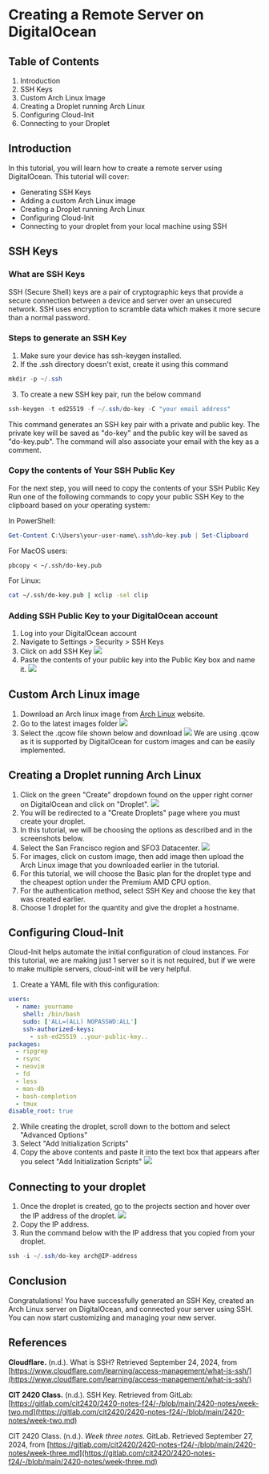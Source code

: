 # Creating a Remote Server on DigitalOcean

## Table of Contents
1. Introduction
2. SSH Keys
3. Custom Arch Linux Image
4. Creating a Droplet running Arch Linux
5. Configuring Cloud-Init
6. Connecting to your Droplet

## Introduction
In this tutorial, you will learn how to create a remote server using DigitalOcean. This tutorial will cover:
- Generating SSH Keys
- Adding a custom Arch Linux image
- Creating a Droplet running Arch Linux
- Configuring Cloud-Init
- Connecting to your droplet from your local machine using SSH

## SSH Keys

### What are SSH Keys
SSH (Secure Shell) keys are a pair of cryptographic keys that provide a secure connection between a device and server over an unsecured network. SSH uses encryption to scramble data which makes it more secure than a normal password.
### Steps to generate an SSH Key
1. Make sure your device has ssh-keygen installed.
2. If the .ssh directory doesn't exist, create it using this command
```powershell
mkdir -p ~/.ssh
```
3. To create a new SSH key pair, run the below command
```powershell
ssh-keygen -t ed25519 -f ~/.ssh/do-key -C "your email address"
```
This command generates an SSH key pair with a private and public key. The private key will be saved as "do-key" and the public key will be saved as "do-key.pub". The command will also associate your email with the key as a comment.
### Copy the contents of Your SSH Public Key
For the next step, you will need to copy the contents of your SSH Public Key
Run one of the following commands to copy your public SSH Key to the clipboard based on your operating system:

In PowerShell:
```powershell
Get-Content C:\Users\your-user-name\.ssh\do-key.pub | Set-Clipboard
```
For MacOS users:
``` 
pbcopy < ~/.ssh/do-key.pub
```
For Linux:
``` bash
cat ~/.ssh/do-key.pub | xclip -sel clip
```
### Adding SSH Public Key to your DigitalOcean account
1. Log into your DigitalOcean account
2. Navigate to Settings > Security > SSH Keys
3. Click on add SSH Key
![](Images/SSHKey.png)
4. Paste the contents of your public key into the Public Key box and name it. 
![](Images/SSHKey2%201.png)

## Custom Arch Linux image
1. Download an Arch linux image from [Arch Linux](https://gitlab.archlinux.org/archlinux/arch-boxes/-/packages/) website.
2. Go to the latest images folder
![](Images/imagesArchLinux.png)
3. Select the .qcow file shown below and download
![](Images/qcow.png)
We are using .qcow as it is supported by DigitalOcean for custom images and can be easily implemented.
## Creating a Droplet running Arch Linux
1. Click on the green "Create" dropdown found on the upper right corner on DigitalOcean and click on "Droplet".
![](Images/CreateDroplet.png)
2. You will be redirected to a "Create Droplets" page where you must create your droplet.
3. In this tutorial, we will be choosing the options as described and in the screenshots below.
4. Select the San Francisco region and SFO3 Datacenter.
![](Images/Region.png)
5. For images, click on custom image, then add image then upload the Arch Linux image that you downloaded earlier in the tutorial.
6. For this tutorial, we will choose the Basic plan for the droplet type and the cheapest option under the Premium AMD CPU option.
7. For the authentication method, select SSH Key and choose the key that was created earlier.
8. Choose 1 droplet for the quantity and give the droplet a hostname.
## Configuring Cloud-Init
Cloud-Init helps automate the initial configuration of cloud instances. For this tutorial, we are making just 1 server so it is not required, but if we were to make multiple servers, cloud-init will be very helpful.

1. Create a YAML file with this configuration:
```yaml
users:
  - name: yourname
    shell: /bin/bash
    sudo: ['ALL=(ALL) NOPASSWD:ALL']
    ssh-authorized-keys:
      - ssh-ed25519 ..your-public-key..
packages:
  - ripgrep
  - rsync
  - neovim
  - fd
  - less
  - man-db
  - bash-completion
  - tmux
disable_root: true
```
2. While creating the droplet, scroll down to the bottom and select "Advanced Options"
3. Select "Add Initialization Scripts"
4. Copy the above contents and paste it into the text box that appears after you select "Add Initialization Scripts"
![](Images/Cloud-Init.png)
## Connecting to your droplet
1. Once the droplet is created, go to the projects section and hover over the IP address of the droplet.
![](Images/IP.png)
2. Copy the IP address.
3. Run the command below with the IP address that you copied from your droplet.
``` powershell
ssh -i ~/.ssh/do-key arch@IP-address
```
## Conclusion
Congratulations! You have successfully generated an SSH Key, created an Arch Linux server on DigitalOcean, and connected your server using SSH. You can now start customizing and managing your new server.
## References

**Cloudflare.** (n.d.). What is SSH? Retrieved September 24, 2024, from [https://www.cloudflare.com/learning/access-management/what-is-ssh/](https://www.cloudflare.com/learning/access-management/what-is-ssh/)

**CIT 2420 Class.** (n.d.). SSH Key. Retrieved from GitLab: [https://gitlab.com/cit2420/2420-notes-f24/-/blob/main/2420-notes/week-two.md](https://gitlab.com/cit2420/2420-notes-f24/-/blob/main/2420-notes/week-two.md)

CIT 2420 Class. (n.d.). _Week three notes_. GitLab. Retrieved September 27, 2024, from [https://gitlab.com/cit2420/2420-notes-f24/-/blob/main/2420-notes/week-three.md](https://gitlab.com/cit2420/2420-notes-f24/-/blob/main/2420-notes/week-three.md)